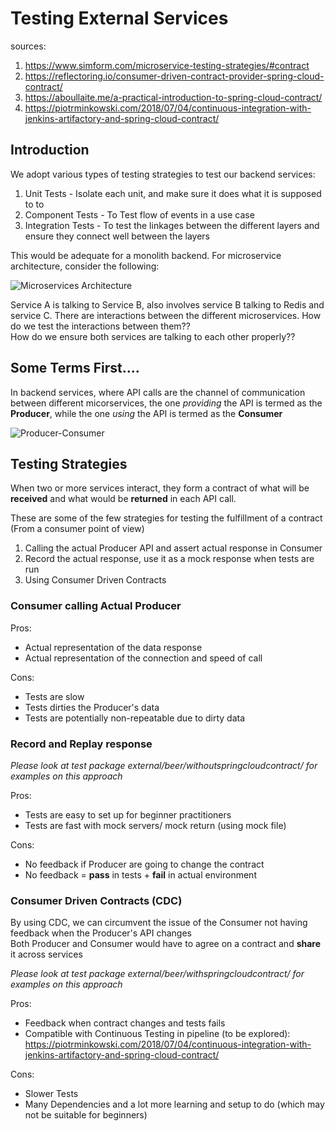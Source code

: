 # Testing External Services
sources: 
1. https://www.simform.com/microservice-testing-strategies/#contract
2. https://reflectoring.io/consumer-driven-contract-provider-spring-cloud-contract/
3. https://aboullaite.me/a-practical-introduction-to-spring-cloud-contract/
4. https://piotrminkowski.com/2018/07/04/continuous-integration-with-jenkins-artifactory-and-spring-cloud-contract/


## Introduction
We adopt various types of testing strategies to test our backend services:  
1. Unit Tests - Isolate each unit, and make sure it does what it is supposed to to  
2. Component Tests - To Test flow of events in a use case
3. Integration Tests - To test the linkages between the different layers and ensure they connect well between the layers

This would be adequate for a monolith backend. For microservice architecture, consider the following:

![Microservices Architecture](https://www.simform.com/wp-content/uploads/2019/09/image-2.png)  

Service A is talking to Service B, also involves service B talking to Redis and service C.
There are interactions between the different microservices. How do we test the interactions between them??  
How do we ensure both services are talking to each other properly??

## Some Terms First....
In backend services, where API calls are the channel of communication between different micorservices,
the one _providing_ the API is termed as the **Producer**, while the one _using_ the API is termed as the **Consumer**  

![Producer-Consumer](https://www.bbva.com/wp-content/uploads/en/2017/06/ConsumerDriven.png)  

## Testing Strategies

When two or more services interact, they form a contract of what will be **received** and what would be **returned** in each API call.

These are some of the few strategies for testing the fulfillment of a contract (From a consumer point of view)
1. Calling the actual Producer API and assert actual response in Consumer
2. Record the actual response,  use it as a mock response when tests are run
3. Using Consumer Driven Contracts

### Consumer calling Actual Producer
 Pros: 
 - Actual representation of the data response
 - Actual representation of the connection and speed of call   
 
 Cons:
 - Tests are slow
 - Tests dirties the Producer's data
 - Tests are potentially non-repeatable due to dirty data
 
 ### Record and Replay response
 _Please look at test package external/beer/withoutspringcloudcontract/ for examples on this approach_
 
 Pros:
 - Tests are easy to set up for beginner practitioners
 - Tests are fast with mock servers/ mock return (using mock file)
 
 Cons:
 - No feedback if Producer are going to change the contract
 - No feedback = **pass** in tests + **fail** in actual environment
 
 ### Consumer Driven Contracts (CDC)
 By using CDC, we can circumvent the issue of the Consumer not having feedback when the Producer's API changes  
 Both Producer and Consumer would have to agree on a contract and **share** it across services

 _Please look at test package external/beer/withspringcloudcontract/ for examples on this approach_

 Pros:
  - Feedback when contract changes and tests fails
  - Compatible with Continuous Testing in pipeline (to be explored):
  https://piotrminkowski.com/2018/07/04/continuous-integration-with-jenkins-artifactory-and-spring-cloud-contract/
  
  Cons:
  - Slower Tests
  - Many Dependencies and a lot more learning and setup to do (which may not be suitable for beginners)

